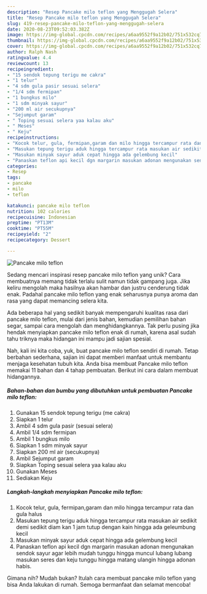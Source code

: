 ```yaml
---
description: "Resep Pancake milo teflon yang Menggugah Selera"
title: "Resep Pancake milo teflon yang Menggugah Selera"
slug: 419-resep-pancake-milo-teflon-yang-menggugah-selera
date: 2020-08-23T09:52:03.382Z
image: https://img-global.cpcdn.com/recipes/a6aa9552f9a12b02/751x532cq70/pancake-milo-teflon-foto-resep-utama.jpg
thumbnail: https://img-global.cpcdn.com/recipes/a6aa9552f9a12b02/751x532cq70/pancake-milo-teflon-foto-resep-utama.jpg
cover: https://img-global.cpcdn.com/recipes/a6aa9552f9a12b02/751x532cq70/pancake-milo-teflon-foto-resep-utama.jpg
author: Ralph Nash
ratingvalue: 4.4
reviewcount: 13
recipeingredient:
- "15 sendok tepung terigu me cakra"
- "1 telur"
- "4 sdm gula pasir sesuai selera"
- "1/4 sdm fermipan"
- "1 bungkus milo"
- "1 sdm minyak sayur"
- "200 ml air secukupnya"
- "Sejumput garam"
- " Toping sesuai selera yaa kalau aku"
- " Meses"
- " Keju"
recipeinstructions:
- "Kocok telur, gula, fermipan,garam dan milo hingga tercampur rata dan gula halus"
- "Masukan tepung terigu aduk hingga tercampur rata masukan air sedikit demi sedikit diam kan 1 jam tutup dengan kain hingga ada geleumbung kecil"
- "Masukan minyak sayur aduk cepat hingga ada gelembung kecil"
- "Panaskan teflon api kecil dgn margarin masukan adonan mengunakan sendok sayur agar lebih mudah tunggu hingga muncul lubang lubang masukan seres dan keju tunggu hingga matang ulangin hingga adonan habis."
categories:
- Resep
tags:
- pancake
- milo
- teflon

katakunci: pancake milo teflon 
nutrition: 102 calories
recipecuisine: Indonesian
preptime: "PT13M"
cooktime: "PT55M"
recipeyield: "2"
recipecategory: Dessert

---
```



![Pancake milo teflon](https://img-global.cpcdn.com/recipes/a6aa9552f9a12b02/751x532cq70/pancake-milo-teflon-foto-resep-utama.jpg)

Sedang mencari inspirasi resep pancake milo teflon yang unik? Cara membuatnya memang tidak terlalu sulit namun tidak gampang juga. Jika keliru mengolah maka hasilnya akan hambar dan justru cenderung tidak enak. Padahal pancake milo teflon yang enak seharusnya punya aroma dan rasa yang dapat memancing selera kita.

Ada beberapa hal yang sedikit banyak mempengaruhi kualitas rasa dari pancake milo teflon, mulai dari jenis bahan, kemudian pemilihan bahan segar, sampai cara mengolah dan menghidangkannya. Tak perlu pusing jika hendak menyiapkan pancake milo teflon enak di rumah, karena asal sudah tahu triknya maka hidangan ini mampu jadi sajian spesial.




Nah, kali ini kita coba, yuk, buat pancake milo teflon sendiri di rumah. Tetap berbahan sederhana, sajian ini dapat memberi manfaat untuk membantu menjaga kesehatan tubuh kita. Anda bisa membuat Pancake milo teflon memakai 11 bahan dan 4 tahap pembuatan. Berikut ini cara dalam membuat hidangannya.

<!--inarticleads1-->

##### Bahan-bahan dan bumbu yang dibutuhkan untuk pembuatan Pancake milo teflon:

1. Gunakan 15 sendok tepung terigu (me cakra)
1. Siapkan 1 telur
1. Ambil 4 sdm gula pasir (sesuai selera)
1. Ambil 1/4 sdm fermipan
1. Ambil 1 bungkus milo
1. Siapkan 1 sdm minyak sayur
1. Siapkan 200 ml air (secukupnya)
1. Ambil Sejumput garam
1. Siapkan  Toping sesuai selera yaa kalau aku
1. Gunakan  Meses
1. Sediakan  Keju




<!--inarticleads2-->

##### Langkah-langkah menyiapkan Pancake milo teflon:

1. Kocok telur, gula, fermipan,garam dan milo hingga tercampur rata dan gula halus
1. Masukan tepung terigu aduk hingga tercampur rata masukan air sedikit demi sedikit diam kan 1 jam tutup dengan kain hingga ada geleumbung kecil
1. Masukan minyak sayur aduk cepat hingga ada gelembung kecil
1. Panaskan teflon api kecil dgn margarin masukan adonan mengunakan sendok sayur agar lebih mudah tunggu hingga muncul lubang lubang masukan seres dan keju tunggu hingga matang ulangin hingga adonan habis.




Gimana nih? Mudah bukan? Itulah cara membuat pancake milo teflon yang bisa Anda lakukan di rumah. Semoga bermanfaat dan selamat mencoba!
